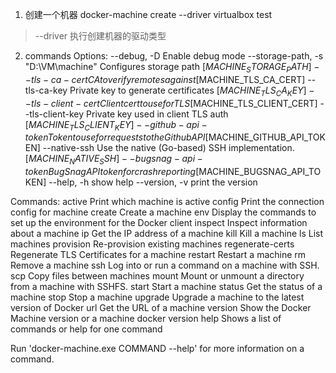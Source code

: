 1. 创建一个机器
docker-machine create --driver virtualbox test
> --driver 执行创建机器的驱动类型

2. commands
Options:
  --debug, -D                           Enable debug mode
  --storage-path, -s "D:\VM\machine"    Configures storage path [$MACHINE_STORAGE_PATH]
  --tls-ca-cert                         CA to verify remotes against [$MACHINE_TLS_CA_CERT]
  --tls-ca-key                          Private key to generate certificates [$MACHINE_TLS_CA_KEY]
  --tls-client-cert                     Client cert to use for TLS [$MACHINE_TLS_CLIENT_CERT]
  --tls-client-key                      Private key used in client TLS auth [$MACHINE_TLS_CLIENT_KEY]
  --github-api-token                    Token to use for requests to the Github API [$MACHINE_GITHUB_API_TOKEN]
  --native-ssh                          Use the native (Go-based) SSH implementation. [$MACHINE_NATIVE_SSH]
  --bugsnag-api-token                   BugSnag API token for crash reporting [$MACHINE_BUGSNAG_API_TOKEN]
  --help, -h                            show help
  --version, -v                         print the version

Commands:
  active                Print which machine is active
  config                Print the connection config for machine
  create                Create a machine
  env                   Display the commands to set up the environment for the Docker client
  inspect               Inspect information about a machine
  ip                    Get the IP address of a machine
  kill                  Kill a machine
  ls                    List machines
  provision             Re-provision existing machines
  regenerate-certs      Regenerate TLS Certificates for a machine
  restart               Restart a machine
  rm                    Remove a machine
  ssh                   Log into or run a command on a machine with SSH.
  scp                   Copy files between machines
  mount                 Mount or unmount a directory from a machine with SSHFS.
  start                 Start a machine
  status                Get the status of a machine
  stop                  Stop a machine
  upgrade               Upgrade a machine to the latest version of Docker
  url                   Get the URL of a machine
  version               Show the Docker Machine version or a machine docker version
  help                  Shows a list of commands or help for one command

Run 'docker-machine.exe COMMAND --help' for more information on a command.

